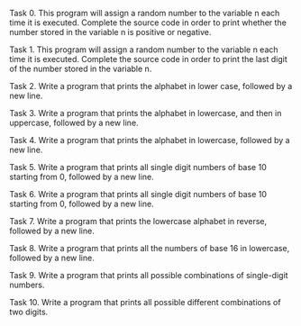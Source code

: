 Task 0. This program will assign a random number to the variable n each time it is executed. Complete the source code in order to print whether the number stored in the variable n is positive or negative.

Task 1. This program will assign a random number to the variable n each time it is executed. Complete the source code in order to print the last digit of the number stored in the variable n.

Task 2. Write a program that prints the alphabet in lower case, followed by a new line.

Task 3. Write a program that prints the alphabet in lowercase, and then in uppercase, followed by a new line.

Task 4. Write a program that prints the alphabet in lowercase, followed by a new line.

Task 5. Write a program that prints all single digit numbers of base 10 starting from 0, followed by a new line.

Task 6. Write a program that prints all single digit numbers of base 10 starting from 0, followed by a new line.

Task 7. Write a program that prints the lowercase alphabet in reverse, followed by a new line.

Task 8. Write a program that prints all the numbers of base 16 in lowercase, followed by a new line.

Task 9. Write a program that prints all possible combinations of single-digit numbers.

Task 10. Write a program that prints all possible different combinations of two digits.

